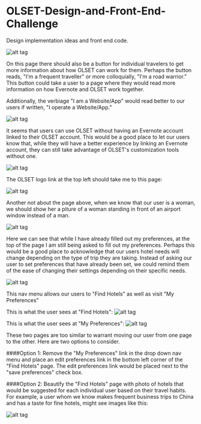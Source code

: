 OLSET-Design-and-Front-End-Challenge
====================================

Design implementation ideas and front end code.

![alt tag](https://dl.dropbox.com/s/jk06xr144etxrv3/Screenshot%202014-10-02%2011.25.57.png?dl=0)

On this page there should also be a button for individual travelers to get more information about how OLSET can work for them. Perhaps the button reads, "I'm a frequent traveller" or more colloquially, "I'm a road warrior." This button could take a user to a page where they would read more information on how Evernote and OLSET work together.

Additionally, the verbiage "I am a Website/App" would read better to our users if written, "I operate a Website/App."

![alt tag](https://dl.dropbox.com/s/za1670feoy3bvnq/Screenshot%202014-10-02%2011.56.41.png?dl=0)

It seems that users can use OLSET without having an Evernote account linked to their OLSET account. This would be a good place to let our users know that, while they will have a better experience by linking an Evernote account, they can still take advantage of OLSET's customization tools without one.

![alt tag](https://dl.dropbox.com/s/d2hmampn8jqwwdb/Screenshot%202014-10-02%2012.01.32.png?dl=0)

The OLSET logo link at the top left should take me to this page:

![alt tag](https://dl.dropbox.com/s/366x6wia92wrcu9/Screenshot%202014-10-02%2012.02.57.png?dl=0)

Another not about the page above, when we know that our user is a woman, we should show her a piture of a woman standing in front of an airport window instead of a man. 

![alt tag](https://dl.dropbox.com/s/hbl82n8itieniv9/Screenshot%202014-10-02%2012.05.32.png?dl=0)

Here we can see that while I have already filled out my preferences, at the top of the page I am still being asked to fill out my preferences. Perhaps this would be a good place to acknowledge that our users hotel needs will change depending on the type of trip they are taking. Instead of asking our user to set preferences that have already been set, we could remind them of the ease of changing their settings depending on their specific needs.  

![alt tag](https://dl.dropbox.com/s/7j5z9l4wfbvhidf/Screenshot%202014-10-02%2012.13.32.png?dl=0)

This nav menu allows our users to "Find Hotels" as well as visit "My Preferences"

This is what the user sees at "Find Hotels":
![alt tag](https://dl.dropbox.com/s/j4i222cm1v6is1n/Screenshot%202014-10-02%2012.15.33.png?dl=0)

This is what the user sees at "My Preferences":
![alt tag](https://dl.dropbox.com/s/7nvs9s50gv1twid/Screenshot%202014-10-02%2012.17.47.png?dl=0)

These two pages are too similar to warrant moving our user from one page to the other. Here are two options to consider.

####Option 1:
Remove the "My Preferences" link in the drop down nav menu and place an edit preferences link in the bottom left corner of the "Find Hotels" page. The edit preferences link would be placed next to the "save preferences" check box.

####Option 2:
Beautify the "Find Hotels" page with photo of hotels that would be suggested for each individual user based on their travel habits. For example, a user whom we know makes frequent business trips to China and has a taste for fine hotels, might see images like this:

![alt tag](https://dl.dropbox.com/s/f327eyerkn2kqyp/Screenshot%202014-10-02%2012.30.12.png?dl=0)








